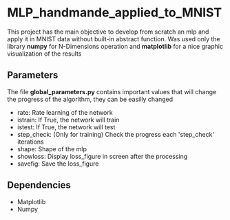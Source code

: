 # MLP_handmande_applied_to_MNIST
This project has the main objective to develop from scratch an mlp and apply it in MNIST data without built-in abstract function. Was used only the library **numpy** for N-Dimensions operation and **matplotlib** for a nice graphic visualization of the results  

## Parameters
The file **global_parameters.py** contains important values that will change the progress of the algorithm, they can be easilly changed  
- rate: Rate learning of the network
- istrain: If True, the network will train
- istest: If True, the network will test
- step_check: (Only for training) Check the progress each 'step_check' iterations
- shape: Shape of the mlp
- showloss: Display loss_figure in screen after the processing
- savefig: Save the loss_figure


## Dependencies
- Matplotlib
- Numpy
